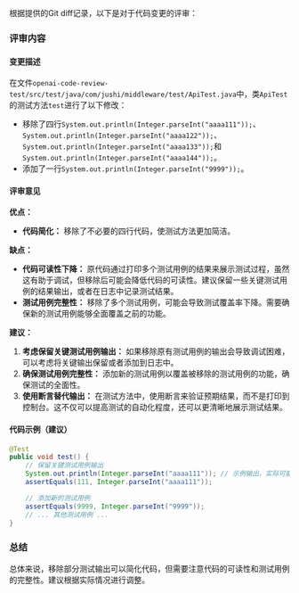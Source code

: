 根据提供的Git diff记录，以下是对于代码变更的评审：

### 评审内容

#### 变更描述
在文件`openai-code-review-test/src/test/java/com/jushi/middleware/test/ApiTest.java`中，类`ApiTest`的测试方法`test`进行了以下修改：
- 移除了四行`System.out.println(Integer.parseInt("aaaa111"));`、`System.out.println(Integer.parseInt("aaaa122"));`、`System.out.println(Integer.parseInt("aaaa133"));`和`System.out.println(Integer.parseInt("aaaa144"));`。
- 添加了一行`System.out.println(Integer.parseInt("9999"));`。

#### 评审意见

**优点：**
- **代码简化：** 移除了不必要的四行代码，使测试方法更加简洁。

**缺点：**
- **代码可读性下降：** 原代码通过打印多个测试用例的结果来展示测试过程，虽然这有助于调试，但移除后可能会降低代码的可读性。建议保留一些关键测试用例的结果输出，或者在日志中记录测试结果。
- **测试用例完整性：** 移除了多个测试用例，可能会导致测试覆盖率下降。需要确保新的测试用例能够全面覆盖之前的功能。

**建议：**
1. **考虑保留关键测试用例输出：** 如果移除原有测试用例的输出会导致调试困难，可以考虑将关键输出保留或者添加到日志中。
2. **确保测试用例完整性：** 添加新的测试用例以覆盖被移除的测试用例的功能，确保测试的全面性。
3. **使用断言替代输出：** 在测试方法中，使用断言来验证预期结果，而不是打印到控制台。这不仅可以提高测试的自动化程度，还可以更清晰地展示测试结果。

#### 代码示例（建议）
```java
@Test
public void test() {
    // 保留关键测试用例输出
    System.out.println(Integer.parseInt("aaaa111")); // 示例输出，实际可能需要日志记录
    assertEquals(111, Integer.parseInt("aaaa111"));

    // 添加新的测试用例
    assertEquals(9999, Integer.parseInt("9999"));
    // ... 其他测试用例 ...
}
```

### 总结
总体来说，移除部分测试输出可以简化代码，但需要注意代码的可读性和测试用例的完整性。建议根据实际情况进行调整。